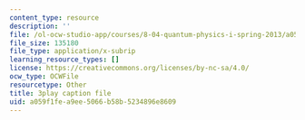 ```yaml
---
content_type: resource
description: ''
file: /ol-ocw-studio-app/courses/8-04-quantum-physics-i-spring-2013/a059f1fea9ee5066b58b5234896e8609_lHhw_SExF1M.vtt
file_size: 135180
file_type: application/x-subrip
learning_resource_types: []
license: https://creativecommons.org/licenses/by-nc-sa/4.0/
ocw_type: OCWFile
resourcetype: Other
title: 3play caption file
uid: a059f1fe-a9ee-5066-b58b-5234896e8609
---
```

